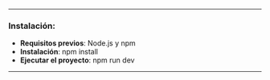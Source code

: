 
---

### Instalación:

- **Requisitos previos**:  Node.js y npm 
- **Instalación**: npm install 
- **Ejecutar el proyecto**: npm run dev 

---
